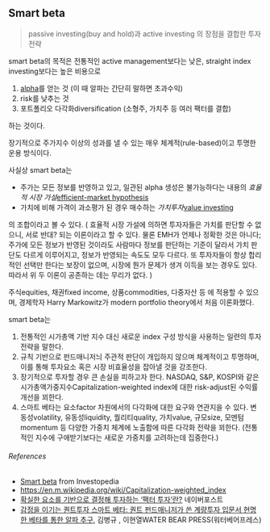 ## Smart beta
> passive investing(buy and hold)과 active investing 의 장점을 결합한 투자 전략

smart beta의 목적은 전통적인 active management보다는 낮은, straight index investing보다는 높은 비용으로 

1. [alpha](https://www.investopedia.com/terms/a/alpha.asp)를 얻는 것 (이 때 알파는 간단히 말하면 초과수익)
2. risk를 낮추는 것
3. 포트폴리오 다각화diversification (소형주, 가치주 등 여러 팩터를 결합)

하는 것이다. 


장기적으로 주가지수 이상의 성과를 낼 수 있는 매우 체계적(rule-based)이고 투명한 운용 방식이다.


사실상 smart beta는 

- 주가는 모든 정보를 반영하고 있고, 일관된 alpha 생성은 불가능하다는 내용의 *효율적 시장 가설*[efficient-market hypothesis](https://www.investopedia.com/terms/e/efficientmarkethypothesis.asp)
- 가치에 비해 가격이 과소평가 된 경우 매수하는 *가치투자*[value investing](https://www.investopedia.com/terms/v/valueinvesting.asp)

의 조합이라고 볼 수 있다. ( 효율적 시장 가설에 의하면 투자자들은 가치를 판단할 수 없으니, 서로 반대? 되는 이론이라고 할 수 있다. 
물론 EMH가 언제나 정확한 것은 아니다; 주가에 모든 정보가 반영된 것이라도 사람마다 정보를 판단하는 기준이 달라서 가치 판단도 다르게 이루어지고, 
정보가 반영되는 속도도 모두 다르다. 또 투자자들이 항상 합리적인 선택만 한다는 보장이 없으며, 시장에 뭔가 문제가 생겨 이득을 보는 경우도 있다.
따라서 위 두 이론이 공존하는 데는 무리가 없다. )

주식equities, 채권fixed income, 상품commodities, 다중자산 등 에 적용할 수 있으며, 경제학자 Harry Markowitz가 modern portfolio theory에서 처음 이론화했다.

smart beta는

1. 전통적인 시가총액 기반 지수 대신 새로운 index 구성 방식을 사용하는 일련의 투자 전략을 말한다.
2. 규칙 기반으로 펀드매니저늬 주관적 판단이 개입하지 않으며 체계적이고 투명하며, 이를 통해 투자요소 혹은 시장 비효율성을 잡아낼 것을 강조한다.
3. 장기적으로 투자할 경우 큰 손실을 피하고자 한다. NASDAQ, S&P, KOSPI와 같은 시가총액가중지수Capitalization-weighted index에 대한 risk-adjust된 수익률 개선을 꾀한다.
4. 스마트 베타는 요소factor 차원에서의 다각화에 대한 요구와 연관지을 수 있다. 변동성volatility, 유동성liquidity, 퀄리티quality, 가치value, 규모size, 모멘텀momentum 등 다양한 가중치 체계에 노출함에 따른 다각화 전략을 꾀한다. (전통적인 지수에 구애받기보다는 새로운 가중치를 고려하는데 집중한다.)


###### References
- [Smart beta](https://www.investopedia.com/terms/s/smart-beta.asp) from Investopedia
- https://en.m.wikipedia.org/wiki/Capitalization-weighted_index
- [확실한 요소를 기반으로 결정해 투자하는 ‘팩터 투자’란?](https://m.post.naver.com/viewer/postView.nhn?volumeNo=16340445&memberNo=2993146) 네이버포스트
- [감정을 이기는 퀀트투자 스마트 베타: 퀀트 펀드매니저가 쓴 계량투자 입문서 현명한 베타를 통한 알파 추구](https://book.naver.com/bookdb/book_detail.nhn?bid=12722739), 김병규 , 이현열WATER BEAR PRESS(워터베어프레스)
